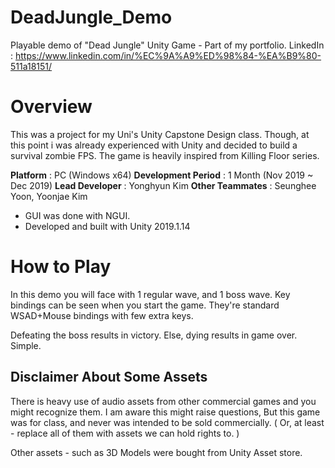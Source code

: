 # DeadJungle_Demo
Playable demo of "Dead Jungle" Unity Game - Part of my portfolio.
LinkedIn : https://www.linkedin.com/in/%EC%9A%A9%ED%98%84-%EA%B9%80-511a18151/
# Overview
This was a project for my Uni's Unity Capstone Design class.
Though, at this point i was already experienced with Unity and decided to build a survival zombie FPS. The game is heavily inspired from Killing Floor series.

**Platform** : PC (Windows x64)
**Development Period** : 1 Month (Nov 2019 ~ Dec 2019)
**Lead Developer** : Yonghyun Kim
**Other Teammates** : Seunghee Yoon, Yoonjae Kim
- GUI was done with NGUI.
- Developed and built with Unity 2019.1.14

# How to Play
In this demo you will face with 1 regular wave, and 1 boss wave.
Key bindings can be seen when you start the game. They're standard WSAD+Mouse bindings with few extra keys.

Defeating the boss results in victory. Else, dying results in game over. Simple.

## Disclaimer About Some Assets
There is heavy use of audio assets from other commercial games and you might recognize them.
I am aware this might raise questions, But this game was for class, and never was intended to be sold commercially.
( Or, at least - replace all of them with assets we can hold rights to. )

Other assets - such as 3D Models were bought from Unity Asset store.